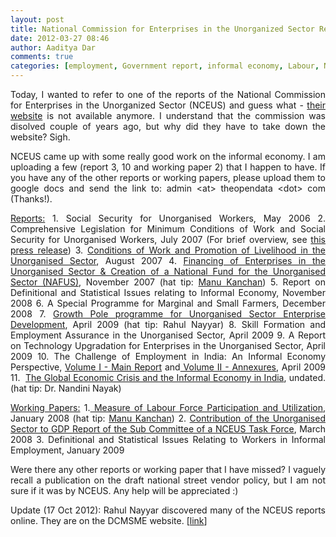 ```yaml
---
layout: post
title: National Commission for Enterprises in the Unorganized Sector Reports		
date: 2012-03-27 08:46
author: Aaditya Dar
comments: true
categories: [employment, Government report, informal economy, Labour, NCEUS, unorganized sector]
---
```

<p style="text-align: justify;">Today, I wanted to refer to one of the reports of the National Commission for Enterprises in the Unorganized Sector (NCEUS) and guess what - <a href="http://nceus.gov.in/">their website</a> is not available anymore. I understand that the commission was disolved couple of years ago, but why did they have to take down the website? Sigh.</p>
<p style="text-align: justify;">NCEUS came up with some really good work on the informal economy. I am uploading a few (report 3, 10 and working paper 2) that I happen to have. If you have any of the other reports or working papers, please upload them to google docs and send the link to: admin &lt;at&gt; theopendata &lt;dot&gt; com (Thanks!).</p>
<p style="text-align: justify;"><span style="text-decoration: underline;">Reports:</span>
1. Social Security for Unorganised Workers, May 2006
2. Comprehensive Legislation for Minimum Conditions of Work and Social Security for Unorganised Workers, July 2007 (For brief overview, see <a href="http://pib.nic.in/newsite/erelease.aspx?relid=29067" target="_blank">this press release</a>)
3. <a href="https://docs.google.com/open?id=0B9w08mnxUvF9U2JSOWFtUi1US2VkSm0xR3BacFhUZw" target="_blank">Conditions of Work and Promotion of Livelihood in the Unorganised Sector</a>, August 2007
4. <a href="https://docs.google.com/open?id=0B9UieF1jpR7DNGlvVW5oY3ZIcTQ" target="_blank">Financing of Enterprises in the Unorganised Sector &amp; Creation of a National Fund for the Unorganised Sector (NAFUS)</a>, November 2007 (hat tip: <a href="http://manukanchan.blogspot.com">Manu Kanchan</a>)
5. Report on Definitional and Statistical Issues relating to Informal Economy, November 2008
6. A Special Programme for Marginal and Small Farmers, December 2008
7. <a href="https://docs.google.com/open?id=0B9w08mnxUvF9V2lVSVB0V2JHYXM" target="_blank">Growth Pole programme for Unorganised Sector Enterprise Development</a>, April 2009 (hat tip: Rahul Nayyar)
8. Skill Formation and Employment Assurance in the Unorganised Sector, April 2009
9. A Report on Technology Upgradation for Enterprises in the Unorganised Sector, April 2009
10. The Challenge of Employment in India: An Informal Economy Perspective, <a href="https://docs.google.com/open?id=0B9w08mnxUvF9WjZJTFQzR3pSa1dndkZ3N1V6Z2k2dw" target="_blank">Volume I - Main Report</a> and<a href="https://docs.google.com/open?id=0B9w08mnxUvF9UWxqeWxLVFVSYmFjZUtfSFNDd0FwQQ" target="_blank"> Volume II - Annexures</a>, April 2009
11.  <a href="https://docs.google.com/open?id=0B9UieF1jpR7DT0dxemk5b1pFZEU" target="_blank">The Global Economic Crisis and the Informal Economy in India</a>, undated. (hat tip: Dr. Nandini Nayak)</p>
<p style="text-align: justify;"><span style="text-decoration: underline;">Working Papers:</span>
1.<a href="https://docs.google.com/open?id=0B9w08mnxUvF9NjFCZFZHNzJoRDg"> Measure of Labour Force Participation and Utilization</a>, January 2008 (hat tip: <a href="http://manukanchan.blogspot.com">Manu Kanchan</a>)
2. <a href="https://docs.google.com/open?id=0B9w08mnxUvF9ZGlST3RCTHdTdE9RSEVuWUI5SlN2UQ" target="_blank">Contribution of the Unorganised Sector to GDP Report of the Sub Committee of a NCEUS Task Force</a>, March 2008
3. Definitional and Statistical Issues Relating to Workers in Informal Employment, January 2009</p>
<p style="text-align: justify;">Were there any other reports or working paper that I have missed? I vaguely recall a publication on the draft national street vendor policy, but I am not sure if it was by NCEUS. Any help will be appreciated :)</p>
<p style="text-align: justify;">Update (17 Oct 2012): Rahul Nayyar discovered many of the NCEUS reports online. They are on the DCMSME website. [<a title="DCMSME" href="http://dcmsme.gov.in/NCEUS.html" target="_blank">link</a>]</p>
